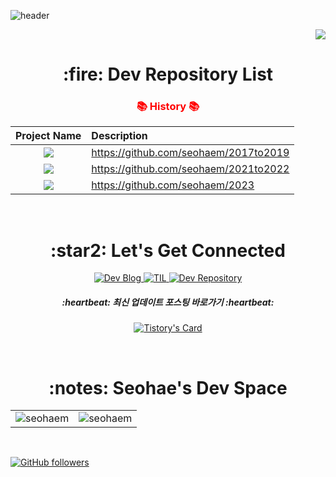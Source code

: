 ![header](https://capsule-render.vercel.app/api?type=soft&color=31A8FF&height=150&section=header&text=kimseohae&fontSize=70&animation=twinkling)

<p align="right">
  <a href="https://hits.seeyoufarm.com"><img src="https://hits.seeyoufarm.com/api/count/incr/badge.svg?url=https%3A%2F%2Fgithub.com%2Fseohaem&count_bg=%23ED6DA3&title_bg=%2386757E&icon=github.svg&icon_color=%23E1DEDE&title=hits&edge_flat=false"/></a>
</p>

<div align="center">
<h1 align="center">:fire: Dev Repository List</h1>

<h3 align="center" style="color:red;">📚 History 📚</h3>

| Project Name      | Description | 
| :---:        |    :----   |
| <img src="https://img.shields.io/badge/2017년 ~ 2019년-41454A?style=for-the-badge&logoColor=white"/> | https://github.com/seohaem/2017to2019
| <img src="https://img.shields.io/badge/2021년 ~ 2022년-41454A?style=for-the-badge&logoColor=white"/> | https://github.com/seohaem/2021to2022
| <img src="https://img.shields.io/badge/2023년-004A9D?style=for-the-badge&logoColor=white"/> | https://github.com/seohaem/2023

<br />

<h1 align="center">:star2: Let's Get Connected</h1>

  <a href="https://devfunny.tistory.com/">
    <img alt=" Dev Blog" src="https://img.shields.io/badge/Dev Blog-7289DA?style=for-the-badge&logo=Dev Blog&logoColor=white">
  </a>
  <a href="https://github.com/seohaem/TIL">
    <img alt=" TIL" src="https://img.shields.io/badge/TIL-2CA5E0?style=for-the-badge&logo=TIL&logoColor=white">
  </a>
  <a href="https://github.com/seohaem?tab=repositories" target="_blank">
    <img alt="Dev Repository" src="https://img.shields.io/badge/Dev Repository%20-%230077B5.svg?&style=for-the-badge&logo=Dev Repository&logoColor=white" />
  </a>  
  </span>
  
  <h5 align="center">:heartbeat: 최신 업데이트 포스팅 바로가기 :heartbeat:</h5>
  
  [![Tistory's Card](https://github-readme-tistory-card.vercel.app/api?name=devfunny)](https://devfunny.tistory.com)

<br />

  <span>
    <h1>:notes: Seohae's Dev Space</h1>
    <table>
      <tr>
        <td>
          <img src="https://github-readme-stats.vercel.app/api?username=seohaem&include_all_commits=true&count_private=true&show_icons=true&line_height=20&title_color=7A7ADB&icon_color=2234AE&text_color=D3D3D3&bg_color=0,000000,130F40" alt="seohaem" />
        <td>
          <img align="center" src="https://github-readme-streak-stats.herokuapp.com/?user=seohaem&theme=dark" alt="seohaem" />
        </td>
      </tr>
    </table>
</div>

<br />

<div align="left">
  
[![GitHub followers](https://img.shields.io/github/followers/seohaem.svg?style=social&label=Follow)](https://github.com/seohaem?tab=followers)
  
</div>
